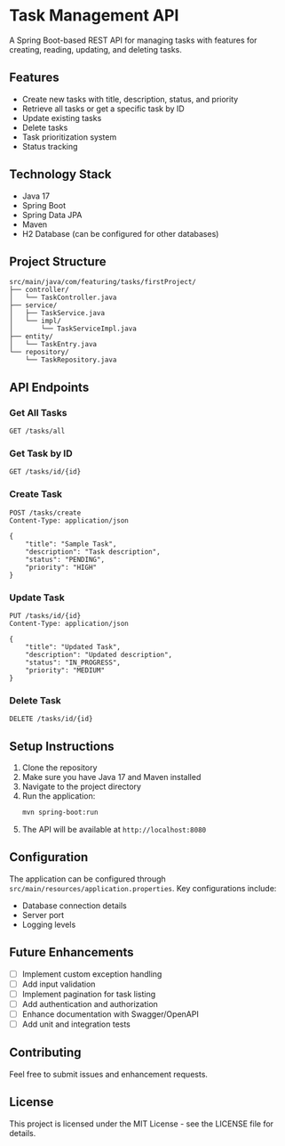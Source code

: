 # Task Management API

A Spring Boot-based REST API for managing tasks with features for creating, reading, updating, and deleting tasks.

## Features

- Create new tasks with title, description, status, and priority
- Retrieve all tasks or get a specific task by ID
- Update existing tasks
- Delete tasks
- Task prioritization system
- Status tracking

## Technology Stack

- Java 17
- Spring Boot
- Spring Data JPA
- Maven
- H2 Database (can be configured for other databases)

## Project Structure

```
src/main/java/com/featuring/tasks/firstProject/
├── controller/
│   └── TaskController.java
├── service/
│   ├── TaskService.java
│   └── impl/
│       └── TaskServiceImpl.java
├── entity/
│   └── TaskEntry.java
└── repository/
    └── TaskRepository.java
```

## API Endpoints

### Get All Tasks
```
GET /tasks/all
```

### Get Task by ID
```
GET /tasks/id/{id}
```

### Create Task
```
POST /tasks/create
Content-Type: application/json

{
    "title": "Sample Task",
    "description": "Task description",
    "status": "PENDING",
    "priority": "HIGH"
}
```

### Update Task
```
PUT /tasks/id/{id}
Content-Type: application/json

{
    "title": "Updated Task",
    "description": "Updated description",
    "status": "IN_PROGRESS",
    "priority": "MEDIUM"
}
```

### Delete Task
```
DELETE /tasks/id/{id}
```

## Setup Instructions

1. Clone the repository
2. Make sure you have Java 17 and Maven installed
3. Navigate to the project directory
4. Run the application:
   ```bash
   mvn spring-boot:run
   ```
5. The API will be available at `http://localhost:8080`

## Configuration

The application can be configured through `src/main/resources/application.properties`. Key configurations include:

- Database connection details
- Server port
- Logging levels

## Future Enhancements

- [ ] Implement custom exception handling
- [ ] Add input validation
- [ ] Implement pagination for task listing
- [ ] Add authentication and authorization
- [ ] Enhance documentation with Swagger/OpenAPI
- [ ] Add unit and integration tests

## Contributing

Feel free to submit issues and enhancement requests.

## License

This project is licensed under the MIT License - see the LICENSE file for details.
